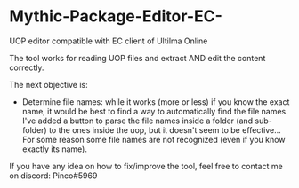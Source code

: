 # Mythic-Package-Editor-EC-
UOP editor compatible with EC client of Ultilma Online

The tool works for reading UOP files and extract AND edit the content correctly.

The next objective is:

- Determine file names: while it works (more or less) if you know the exact name, it would be best to find a way to automatically find the file names. 
I've added a button to parse the file names inside a folder (and sub-folder) to the ones inside the uop, but it doesn't seem to be effective...
For some reason some file names are not recognized (even if you know exactly its name).


If you have any idea on how to fix/improve the tool, feel free to contact me on discord: Pinco#5969
